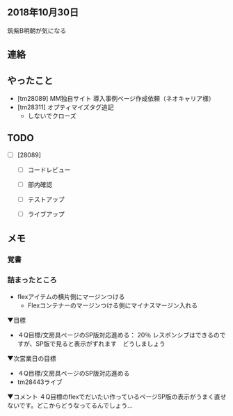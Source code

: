 ## 2018年10月30日 
筑紫B明朝が気になる
## 連絡

## やったこと
- [tm28089] MM独自サイト 導入事例ページ作成依頼（ネオキャリア様）
- [tm28311] オプティマイズタグ追記
	- しないでクローズ

## TODO
- [ ] [28089]
	- [ ] コードレビュー
	- [ ] 部内確認
	- [ ] テストアップ
	- [ ] ライブアップ


## メモ
### 覚書



### 詰まったところ
- flexアイテムの横片側にマージンつける
	- Flexコンテナーのマージンつける側にマイナスマージン入れる

▼目標
- ４Q目標/文房具ページのSP版対応進める： 20％ レスポンシブはできるのですが、SP版で見ると表示がずれます　どうしましょう

▼次営業日の目標
- ４Q目標/文房具ページのSP版対応進める
- tm28443ライブ

▼コメント
４Q目標のflexでだいたい作っているページSP版の表示がうまく直せないです。どこからどうなってるんでしょう…